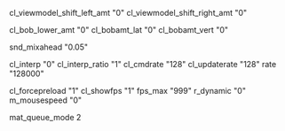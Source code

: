 cl_viewmodel_shift_left_amt "0"
cl_viewmodel_shift_right_amt "0"

cl_bob_lower_amt "0"
cl_bobamt_lat "0"
cl_bobamt_vert "0"

snd_mixahead "0.05"

cl_interp "0"
cl_interp_ratio "1"
cl_cmdrate "128"
cl_updaterate "128"
rate "128000"

cl_forcepreload "1"
cl_showfps "1"
fps_max "999"
r_dynamic "0"
m_mousespeed "0"

mat_queue_mode 2
